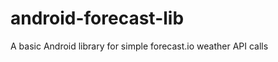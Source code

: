 android-forecast-lib
====================

A basic Android library for simple forecast.io weather API calls
